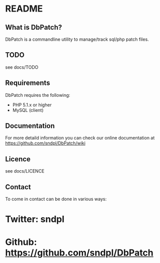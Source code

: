 README
======

What is DbPatch?
----------------
DbPatch is a commandline utility to manage/track sql/php patch files.


TODO
----
see docs/TODO

Requirements
------------
DbPatch requires the following:
- PHP 5.1.x or higher
- MySQL (client)


Documentation
-------------
For more detaild information you can check our online documentation at
https://github.com/sndpl/DbPatch/wiki


Licence
-------
see docs/LICENCE

Contact
-------
To come in contact can be done in various ways:

# Twitter: sndpl
# Github: https://github.com/sndpl/DbPatch


